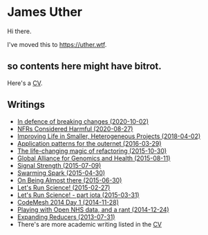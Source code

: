 # James Uther

Hi there.

I've moved this to https://uther.wtf. 

so contents here might have bitrot.
-----


Here's a [CV](https://uther.wtf/cv.html).

## Writings

* [In defence of breaking changes (2020-10-02)](blog/in-defence-of-breaking-change.md)
* [NFRs Considered Harmful (2020-08-27)](blog/nfrs-considered-harmful.md)
* [Improving Life in Smaller, Heterogeneous Projects (2018-04-02)](https://www.infoq.com/presentations/smaller-heterogeneous-projects/)
* [Application patterns for the outernet (2016-03-29)](blog/application-patterns-for-the-outernet.md)
* [The life-changing magic of refactoring (2015-10-30)](blog/the-life-changing-magic-of-refactoring.md)
* [Global Alliance for Genomics and Health (2015-08-11)](blog/ga4gh.md)
* [Signal Strength (2015-07-09)](blog/signal-strength.md)
* [Swarming Spark (2015-04-30)](blog/swarming-spark.md)
* [On Being Almost there (2015-06-30)](blog/on-being-almost-there.md)
* [Let's Run Science! (2015-02-27)](blog/lets-run-science.md)
* [Let's Run Science! - part iota (2015-03-31)](blog/lets-run-science-part-iota.md)
* [CodeMesh 2014 Day 1 (2014-11-28)](blog/codemesh-day-1.md)
* [Playing with Open NHS data, and a rant (2014-12-24)](blog/open-nhs-data.md)
* [Expanding Reducers (2013-07-31)](blog/expanding-reducers.md)
* There's are more academic writing listed in the [CV](cv.md)
